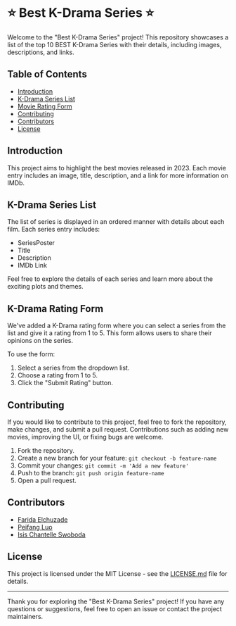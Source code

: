 # ⭐ Best K-Drama Series ⭐

Welcome to the "Best K-Drama Series" project! This repository showcases a list of the top 10 BEST K-Drama Series with their details, including images, descriptions, and links.

## Table of Contents

- [Introduction](#introduction)
- [K-Drama Series List](#K-Drama-Series-List)
- [Movie Rating Form](#movie-rating-form)
- [Contributing](#contributing)
- [Contributors](#contributors)
- [License](#license)

## Introduction

This project aims to highlight the best movies released in 2023. Each movie entry includes an image, title, description, and a link for more information on IMDb.

## K-Drama Series List

The list of series is displayed in an ordered manner with details about each film. Each series entry includes:
- SeriesPoster
- Title
- Description
- IMDb Link

Feel free to explore the details of each series and learn more about the exciting plots and themes.

## K-Drama Rating Form

We've added a K-Drama rating form where you can select a series from the list and give it a rating from 1 to 5. This form allows users to share their opinions on the series.

To use the form:
1. Select a series from the dropdown list.
2. Choose a rating from 1 to 5.
3. Click the "Submit Rating" button.

## Contributing

If you would like to contribute to this project, feel free to fork the repository, make changes, and submit a pull request. Contributions such as adding new movies, improving the UI, or fixing bugs are welcome.

1. Fork the repository.
2. Create a new branch for your feature: `git checkout -b feature-name`
3. Commit your changes: `git commit -m 'Add a new feature'`
4. Push to the branch: `git push origin feature-name`
5. Open a pull request.

## Contributors

- [Farida Elchuzade](https://www.linkedin.com/in/farida-elchuzade/)
- [Peifang Luo](https://www.linkedin.com/in/peifang-luo-dev/)
- [Isis Chantelle Swoboda](https://www.linkedin.com/in/isis-chantelle-swoboda/)

## License

This project is licensed under the MIT License - see the [LICENSE.md](LICENSE.md) file for details.

---

Thank you for exploring the "Best K-Drama Series" project! If you have any questions or suggestions, feel free to open an issue or contact the project maintainers.

